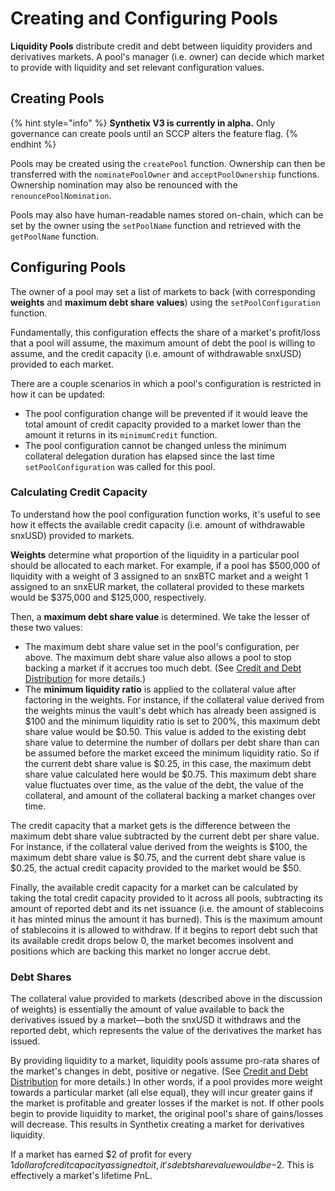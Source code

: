 # Creating and Configuring Pools

**Liquidity Pools** distribute credit and debt between liquidity providers and derivatives markets. A pool's manager (i.e. owner) can decide which market to provide with liquidity and set relevant configuration values.

## Creating Pools[​](https://snx-v3-docs.vercel.app/pools-markets/delegating-credit-and-debt#creating-pools) <a href="#creating-pools" id="creating-pools"></a>

{% hint style="info" %}
**Synthetix V3 is currently in alpha.** Only governance can create pools until an SCCP alters the feature flag.
{% endhint %}

Pools may be created using the `createPool` function. Ownership can then be transferred with the `nominatePoolOwner` and `acceptPoolOwnership` functions. Ownership nomination may also be renounced with the `renouncePoolNomination`.

Pools may also have human-readable names stored on-chain, which can be set by the owner using the `setPoolName` function and retrieved with the `getPoolName` function.

## Configuring Pools[​](https://snx-v3-docs.vercel.app/pools-markets/delegating-credit-and-debt#configuring-pools) <a href="#configuring-pools" id="configuring-pools"></a>

The owner of a pool may set a list of markets to back (with corresponding **weights** and **maximum debt share values**) using the `setPoolConfiguration` function.

Fundamentally, this configuration effects the share of a market's profit/loss that a pool will assume, the maximum amount of debt the pool is willing to assume, and the credit capacity (i.e. amount of withdrawable snxUSD) provided to each market.

There are a couple scenarios in which a pool's configuration is restricted in how it can be updated:

* The pool configuration change will be prevented if it would leave the total amount of credit capacity provided to a market lower than the amount it returns in its `minimumCredit` function.
* The pool configuration cannot be changed unless the minimum collateral delegation duration has elapsed since the last time `setPoolConfiguration` was called for this pool.

### Calculating Credit Capacity[​](https://snx-v3-docs.vercel.app/pools-markets/delegating-credit-and-debt#calculating-credit-capacity) <a href="#calculating-credit-capacity" id="calculating-credit-capacity"></a>

To understand how the pool configuration function works, it's useful to see how it effects the available credit capacity (i.e. amount of withdrawable snxUSD) provided to markets.

**Weights** determine what proportion of the liquidity in a particular pool should be allocated to each market. For example, if a pool has $500,000 of liquidity with a weight of 3 assigned to an snxBTC market and a weight 1 assigned to an snxEUR market, the collateral provided to these markets would be $375,000 and $125,000, respectively.

Then, a **maximum debt share value** is determined. We take the lesser of these two values:

* The maximum debt share value set in the pool's configuration, per above. The maximum debt share value also allows a pool to stop backing a market if it accrues too much debt. (See [Credit and Debt Distribution](credit-and-debt-distribution.md) for more details.)
* The **minimum liquidity ratio** is applied to the collateral value after factoring in the weights. For instance, if the collateral value derived from the weights minus the vault's debt which has already been assigned is $100 and the minimum liquidity ratio is set to 200%, this maximum debt share value would be $0.50. This value is added to the existing debt share value to determine the number of dollars per debt share than can be assumed before the market exceed the minimum liquidity ratio. So if the current debt share value is $0.25, in this case, the maximum debt share value calculated here would be $0.75. This maximum debt share value fluctuates over time, as the value of the debt, the value of the collateral, and amount of the collateral backing a market changes over time.

The credit capacity that a market gets is the difference between the maximum debt share value subtracted by the current debt per share value. For instance, if the collateral value derived from the weights is $100, the maximum debt share value is $0.75, and the current debt share value is $0.25, the actual credit capacity provided to the market would be $50.[​](https://snx-v3-docs.vercel.app/pools-markets/delegating-credit-and-debt#available-credit)

Finally, the available credit capacity for a market can be calculated by taking the total credit capacity provided to it across all pools, subtracting its amount of reported debt and its net issuance (i.e. the amount of stablecoins it has minted minus the amount it has burned). This is the maximum amount of stablecoins it is allowed to withdraw. If it begins to report debt such that its available credit drops below 0, the market becomes insolvent and positions which are backing this market no longer accrue debt.

### Debt Shares

The collateral value provided to markets (described above in the discussion of weights) is essentially the amount of value available to back the derivatives issued by a market—both the snxUSD it withdraws and the reported debt, which represents the value of the derivatives the market has issued.

By providing liquidity to a market, liquidity pools assume pro-rata shares of the market's changes in debt, positive or negative. (See [Credit and Debt Distribution](credit-and-debt-distribution.md) for more details.) In other words, if a pool provides more weight towards a particular market (all else equal), they will incur greater gains if the market is profitable and greater losses if the market is not. If other pools begin to provide liquidity to market, the original pool's share of gains/losses will decrease. This results in Synthetix creating a market for derivatives liquidity.

If a market has earned $2 of profit for every $1 dollar of credit capacity assigned to it, it's debt share value would be -$2. This is effectively a market's lifetime PnL.

